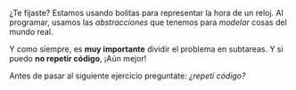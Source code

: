 ¿Te fijaste? Estamos usando bolitas para representar la hora de un reloj. Al programar, usamos las _abstracciones_ que tenemos para _modelar_ cosas del mundo real.

Y como siempre, es **muy importante** dividir el problema en subtareas. Y si puedo **no repetir código**, ¡Aún mejor!

Antes de pasar al siguiente ejercicio preguntate: _¿repetí código?_

